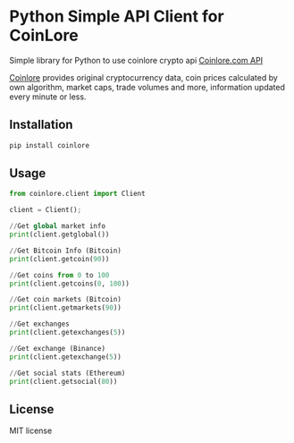 # Python Simple API Client for CoinLore

Simple library for Python to use coinlore crypto api [Coinlore.com API](https://www.coinlore.com/cryptocurrency-data-api)

[Coinlore](https://www.coinlore.com) provides original cryptocurrency data, coin prices calculated by own algorithm, market caps, trade volumes and more, information updated every minute or less.

## Installation

```sh
pip install coinlore
```

## Usage
```python
from coinlore.client import Client

client = Client();

//Get global market info
print(client.getglobal())

//Get Bitcoin Info (Bitcoin)
print(client.getcoin(90))

//Get coins from 0 to 100
print(client.getcoins(0, 100))

//Get coin markets (Bitcoin)
print(client.getmarkets(90))

//Get exchanges
print(client.getexchanges(5))

//Get exchange (Binance)
print(client.getexchange(5))

//Get social stats (Ethereum)
print(client.getsocial(80))

```
## License
MIT license